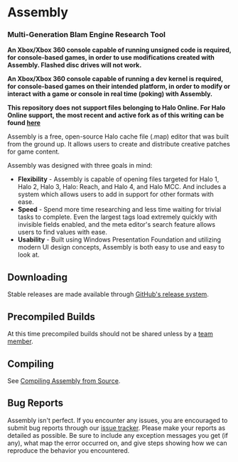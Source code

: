 # Assembly

### Multi-Generation Blam Engine Research Tool ###

__An Xbox/Xbox 360 console capable of running unsigned code is required, for console-based games, in order to use modifications created with Assembly. Flashed disc drives will not work.__

__An Xbox/Xbox 360 console capable of running a dev kernel is required, for console-based games on their intended platform, in order to modify or interact with a game or console in real time (poking) with Assembly.__

__This repository does not support files belonging to Halo Online. For Halo Online support, the most recent and active fork as of this writing can be found [here](https://github.com/Lord-Zedd/Assembly)__

Assembly is a free, open-source Halo cache file (.map) editor that was built from the ground up. It allows users to create and distribute creative patches for game content.

Assembly was designed with three goals in mind: 

* __Flexibility__ - Assembly is capable of opening files targeted for Halo 1, Halo 2, Halo 3, Halo: Reach, and Halo 4, and Halo MCC. And includes a system which allows users to add in support for other formats with ease.
* __Speed__ - Spend more time researching and less time waiting for trivial tasks to complete. Even the largest tags load extremely quickly with invisible fields enabled, and the meta editor's search feature allows users to find values with ease.
* __Usability__ - Built using Windows Presentation Foundation and utilizing modern UI design concepts, Assembly is both easy to use and easy to look at.

## Downloading ##

Stable releases are made available through [GitHub's release system](https://github.com/XboxChaos/Assembly/releases).

## Precompiled Builds ##

At this time precompiled builds should not be shared unless by a [team member](https://github.com/orgs/XboxChaos/people).

## Compiling ##

See [Compiling Assembly from Source](https://github.com/XboxChaos/Assembly/wiki/Compiling-from-Source).

## Bug Reports ##

Assembly isn't perfect. If you encounter any issues, you are encouraged to submit bug reports through our [issue tracker](https://github.com/XboxChaos/Assembly/issues/new). Please make your reports as detailed as possible. Be sure to include any exception messages you get (if any), what map the error occurred on, and give steps showing how we can reproduce the behavior you encountered.

